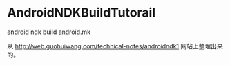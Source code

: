 # AndroidNDKBuildTutorail
android ndk build android.mk

从 http://web.guohuiwang.com/technical-notes/androidndk1 网站上整理出来的。
